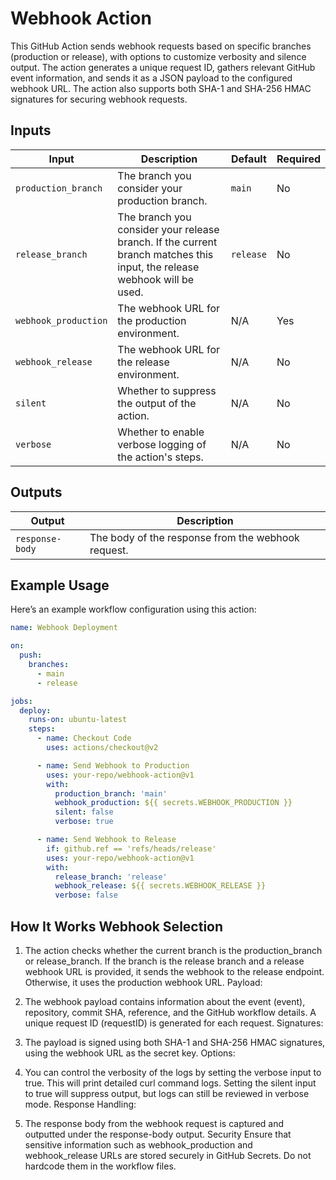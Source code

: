 # Webhook Action

This GitHub Action sends webhook requests based on specific branches (production
or release), with options to customize verbosity and silence output. The action
generates a unique request ID, gathers relevant GitHub event information, and
sends it as a JSON payload to the configured webhook URL. The action also
supports both SHA-1 and SHA-256 HMAC signatures for securing webhook requests.

## Inputs

| Input                | Description                                                                                                              | Default   | Required |
| -------------------- | ------------------------------------------------------------------------------------------------------------------------ | --------- | -------- |
| `production_branch`  | The branch you consider your production branch.                                                                          | `main`    | No       |
| `release_branch`     | The branch you consider your release branch. If the current branch matches this input, the release webhook will be used. | `release` | No       |
| `webhook_production` | The webhook URL for the production environment.                                                                          | N/A       | Yes      |
| `webhook_release`    | The webhook URL for the release environment.                                                                             | N/A       | No       |
| `silent`             | Whether to suppress the output of the action.                                                                            | N/A       | No       |
| `verbose`            | Whether to enable verbose logging of the action's steps.                                                                 | N/A       | No       |

## Outputs

| Output          | Description                                        |
| --------------- | -------------------------------------------------- |
| `response-body` | The body of the response from the webhook request. |

## Example Usage

Here’s an example workflow configuration using this action:

```yaml
name: Webhook Deployment

on:
  push:
    branches:
      - main
      - release

jobs:
  deploy:
    runs-on: ubuntu-latest
    steps:
      - name: Checkout Code
        uses: actions/checkout@v2

      - name: Send Webhook to Production
        uses: your-repo/webhook-action@v1
        with:
          production_branch: 'main'
          webhook_production: ${{ secrets.WEBHOOK_PRODUCTION }}
          silent: false
          verbose: true

      - name: Send Webhook to Release
        if: github.ref == 'refs/heads/release'
        uses: your-repo/webhook-action@v1
        with:
          release_branch: 'release'
          webhook_release: ${{ secrets.WEBHOOK_RELEASE }}
          verbose: false
```

## How It Works Webhook Selection

1. The action checks whether the current branch is the production_branch or
release_branch. If the branch is the release branch and a release webhook URL is
provided, it sends the webhook to the release endpoint. Otherwise, it uses the
production webhook URL. Payload:

2. The webhook payload contains information about the event (event), repository,
commit SHA, reference, and the GitHub workflow details. A unique request ID
(requestID) is generated for each request. Signatures:

3. The payload is signed using both SHA-1 and SHA-256 HMAC signatures, using the
webhook URL as the secret key. Options:

4. You can control the verbosity of the logs by setting the verbose input to true.
This will print detailed curl command logs. Setting the silent input to true
will suppress output, but logs can still be reviewed in verbose mode. Response
Handling:

5. The response body from the webhook request is captured and outputted under the
response-body output. Security Ensure that sensitive information such as
webhook_production and webhook_release URLs are stored securely in GitHub
Secrets. Do not hardcode them in the workflow files.
